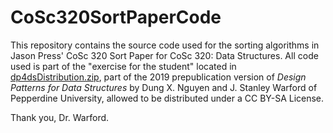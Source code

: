 # CoSc320SortPaperCode

This repository contains the source code used for the sorting algorithms in Jason Press' CoSc 320 Sort Paper for CoSc 320: Data Structures. All code used is part of the "exercise for the student" located in [dp4dsDistribution.zip](https://cslab.pepperdine.edu/warford/cosc320/dp4dsDistribution.zip), part of the 2019 prepublication version of *Design Patterns for Data Structures* by Dung X. Nguyen and J. Stanley Warford of Pepperdine University, allowed to be distributed under a CC BY-SA License. 

Thank you, Dr. Warford.
